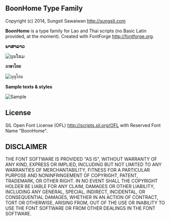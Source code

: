 ## BoonHome Type Family
Copyright (c) 2014, Sungsit Sawaiwan <http://sungsit.com>

**BoonHome** is a type family for Lao and Thai scripts (no Basic Latin provided, at the moment). Created with FontForge <http://fontforge.org>.

**ພາສາລາວ**

<img src="https://github.com/sungsit/boonhome/raw/master/img/350x350-lo.png" alt="ບຸນໂຮມ">

**ภาษาไทย**

<img src="https://github.com/sungsit/boonhome/raw/master/img/350x350-th.png" alt="บุญโฮม">

**Sample texts & styles**

<img src="https://github.com/sungsit/boonhome/raw/master/img/600x800-display.png" alt="Sample">

## License
SIL Open Font License (OFL) <http://scripts.sil.org/OFL> with Reserved Font Name "BoonHome".

## DISCLAIMER
THE FONT SOFTWARE IS PROVIDED "AS IS", WITHOUT WARRANTY OF ANY KIND,
EXPRESS OR IMPLIED, INCLUDING BUT NOT LIMITED TO ANY WARRANTIES OF
MERCHANTABILITY, FITNESS FOR A PARTICULAR PURPOSE AND NONINFRINGEMENT
OF COPYRIGHT, PATENT, TRADEMARK, OR OTHER RIGHT. IN NO EVENT SHALL THE
COPYRIGHT HOLDER BE LIABLE FOR ANY CLAIM, DAMAGES OR OTHER LIABILITY,
INCLUDING ANY GENERAL, SPECIAL, INDIRECT, INCIDENTAL, OR CONSEQUENTIAL
DAMAGES, WHETHER IN AN ACTION OF CONTRACT, TORT OR OTHERWISE, ARISING
FROM, OUT OF THE USE OR INABILITY TO USE THE FONT SOFTWARE OR FROM
OTHER DEALINGS IN THE FONT SOFTWARE.
